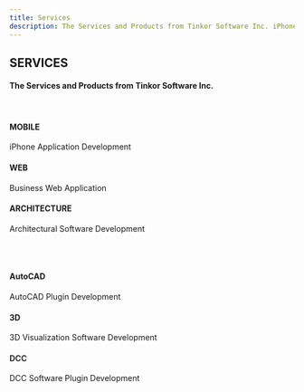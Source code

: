 ```yaml
---
title: Services
description: The Services and Products from Tinkor Software Inc. iPhone Application Development. Business Web Application. Architectural Software Development. AutoCAD Plugin Development. 3D Visualization Software Development.
---
```


<div id="services" class="container-fluid text-center">
  <h2>SERVICES</h2>
  <h4>The Services and Products from Tinkor Software Inc.</h4>
  <br>
  <div class="row">
    <div class="col-sm-4">
      <span class="glyphicon glyphicon-apple logo-small"></span>
      <h4>MOBILE</h4>
      <p>iPhone Application Development</p>
    </div>
    <div class="col-sm-4">
      <span class="glyphicon glyphicon-globe logo-small"></span>
      <h4>WEB</h4>
      <p>Business Web Application</p>
    </div>
    <div class="col-sm-4">
      <span class="glyphicon glyphicon-home logo-small"></span>
      <h4>ARCHITECTURE</h4>
      <p>Architectural Software Development</p>
    </div>
  </div>
  <br><br>
  <div class="row">
    <div class="col-sm-4">
      <span class="glyphicon glyphicon-leaf logo-small"></span>
      <h4>AutoCAD</h4>
      <p>AutoCAD Plugin Development</p>
    </div>
    <div class="col-sm-4">
      <span class="glyphicon glyphicon-certificate logo-small"></span>
      <h4>3D</h4>
      <p>3D Visualization Software Development</p>
    </div>
    <div class="col-sm-4">
      <span class="glyphicon glyphicon-wrench logo-small"></span>
      <h4 style="color:#303030;">DCC</h4>
      <p>DCC Software Plugin Development</p>
    </div>
  </div>
</div>
